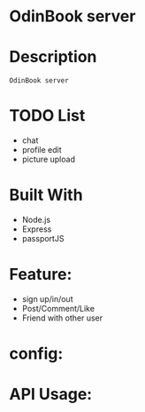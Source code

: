 # OdinBook server

# Description

    OdinBook server

# TODO List

-   chat
-   profile edit
-   picture upload

# Built With

-   Node.js
-   Express
-   passportJS

# Feature:

-   sign up/in/out
-   Post/Comment/Like
-   Friend with other user

# config:

# API Usage:
